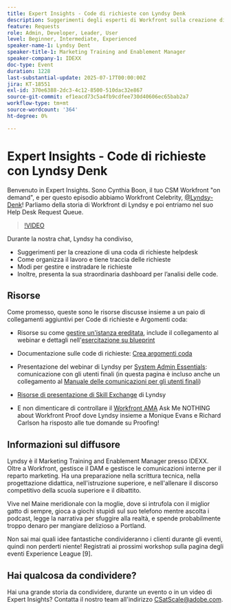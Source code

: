 ```yaml
---
title: Expert Insights - Code di richieste con Lyndsy Denk
description: Suggerimenti degli esperti di Workfront sulla creazione di code di helpdesk, richieste di routing e informazioni sul dashboard con Lyndsy Denk.
feature: Requests
role: Admin, Developer, Leader, User
level: Beginner, Intermediate, Experienced
speaker-name-1: Lyndsy Dent
speaker-title-1: Marketing Training and Enablement Manager
speaker-company-1: IDEXX
doc-type: Event
duration: 1228
last-substantial-update: 2025-07-17T00:00:00Z
jira: KT-18551
exl-id: 370e6388-2dc3-4c12-8500-510dac32e867
source-git-commit: ef1eacd73c5a4fb9cdfee730d40606ec65bab2a7
workflow-type: tm+mt
source-wordcount: '364'
ht-degree: 0%

---
```


# Expert Insights - Code di richieste con Lyndsy Denk

Benvenuto in Expert Insights.  Sono Cynthia Boon, il tuo CSM Workfront &quot;on demand&quot;, e per questo episodio abbiamo Workfront Celebrity, [@Lyndsy-Denk](https://experienceleaguecommunities.adobe.com/t5/user/viewprofilepage/user-id/17573167)! Parliamo della storia di Workfront di Lyndsy e poi entriamo nel suo Help Desk Request Queue.

>[!VIDEO](https://video.tv.adobe.com/v/3465272/?learn=on&enablevpops)

Durante la nostra chat, Lyndsy ha condiviso,

* Suggerimenti per la creazione di una coda di richieste helpdesk
* Come organizza il lavoro e tiene traccia delle richieste
* Modi per gestire e instradare le richieste
* Inoltre, presenta la sua straordinaria dashboard per l’analisi delle code.

## Risorse

Come promesso, queste sono le risorse discusse insieme a un paio di collegamenti aggiuntivi per Code di richieste e Argomenti coda:

* Risorse su come [gestire un&#39;istanza ereditata](https://experienceleague.adobe.com/it/docs/workfront-learn/tutorials-workfront/administration-and-setup/system-perfomance-and-maintenance/take-charge-of-an-existing-workfront-instance), include il collegamento al webinar e dettagli nell&#39;[esercitazione su blueprint](https://experienceleague.adobe.com/it/docs/workfront-learn/tutorials-workfront/manage-work/request-queues/understand-request-queues)

* Documentazione sulle code di richieste: [Crea argomenti coda](https://experienceleague.adobe.com/it/docs/workfront/using/manage-work/requests/create-and-manage-request-queues/create-queue-topics)

* Presentazione del webinar di Lyndsy per [System Admin Essentials](https://experienceleaguecommunities.adobe.com/t5/workfront-discussions/webinar-system-admin-essentials-communicating-with-end-users/td-p/606096): comunicazione con gli utenti finali (in questa pagina è incluso anche un collegamento al [Manuale delle comunicazioni per gli utenti finali](https://experienceleaguecommunities.adobe.com/t5/workfront-blogs/introducing-the-end-user-communications-cookbook/ba-p/607439))

* [Risorse di presentazione di Skill Exchange](https://experienceleaguecommunities.adobe.com/t5/workfront-discussions/event-follow-up-november-2024-skill-exchange-workfront-process/m-p/726841#M3642) di Lyndsy

* E non dimenticare di controllare il [Workfront AMA](https://experienceleaguecommunities.adobe.com/t5/workfront-events/workfront-ama-ask-me-anything-about-workfront-proof/ev-p/748798) Ask Me NOTHING about Workfront Proof dove Lyndsy insieme a Monique Evans e Richard Carlson ha risposto alle tue domande su Proofing!

## Informazioni sul diffusore 

Lyndsy è il Marketing Training and Enablement Manager presso IDEXX. Oltre a Workfront, gestisce il DAM e gestisce le comunicazioni interne per il reparto marketing. Ha una preparazione nella scrittura tecnica, nella progettazione didattica, nell&#39;istruzione superiore, e nell&#39;allenare il discorso competitivo della scuola superiore e il dibattito.

Vive nel Maine meridionale con la moglie, dove si intrufola con il miglior gatto di sempre, gioca a giochi stupidi sul suo telefono mentre ascolta i podcast, legge la narrativa per sfuggire alla realtà, e spende probabilmente troppo denaro per mangiare delizioso a Portland.

Non sai mai quali idee fantastiche condivideranno i clienti durante gli eventi, quindi non perderti niente!  Registrati ai prossimi workshop sulla pagina degli eventi Experience League [9].

## Hai qualcosa da condividere?

Hai una grande storia da condividere, durante un evento o in un video di Expert Insights? Contatta il nostro team all&#39;indirizzo [CSatScale@adobe.com](mailto:CSatScale@adobe.com).
